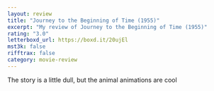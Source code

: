 ```yaml
---
layout: review
title: "Journey to the Beginning of Time (1955)"
excerpt: "My review of Journey to the Beginning of Time (1955)"
rating: "3.0"
letterboxd_url: https://boxd.it/20ujEl
mst3k: false
rifftrax: false
category: movie-review
---
```


The story is a little dull, but the animal animations are cool
